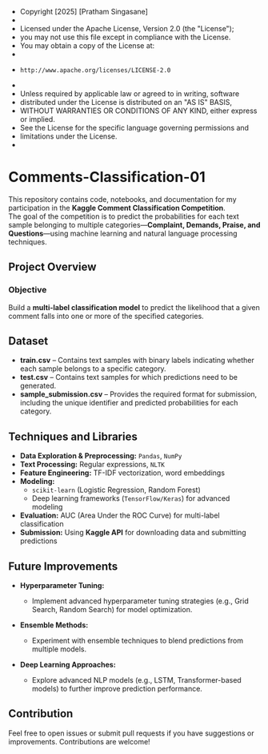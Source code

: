  * Copyright [2025] [Pratham Singasane]
 *  
 * Licensed under the Apache License, Version 2.0 (the "License");
 * you may not use this file except in compliance with the License.
 * You may obtain a copy of the License at:
 *
 *     http://www.apache.org/licenses/LICENSE-2.0
 *
 * Unless required by applicable law or agreed to in writing, software
 * distributed under the License is distributed on an "AS IS" BASIS,
 * WITHOUT WARRANTIES OR CONDITIONS OF ANY KIND, either express or implied.
 * See the License for the specific language governing permissions and
 * limitations under the License.
 * 
# Comments-Classification-01  

This repository contains code, notebooks, and documentation for my participation in the **Kaggle Comment Classification Competition**.  
The goal of the competition is to predict the probabilities for each text sample belonging to multiple categories—**Complaint, Demands, Praise, and Questions**—using machine learning and natural language processing techniques.  

## Project Overview  

### Objective  
Build a **multi-label classification model** to predict the likelihood that a given comment falls into one or more of the specified categories.  

## Dataset  
- **train.csv** – Contains text samples with binary labels indicating whether each sample belongs to a specific category.  
- **test.csv** – Contains text samples for which predictions need to be generated.  
- **sample_submission.csv** – Provides the required format for submission, including the unique identifier and predicted probabilities for each category.  

## Techniques and Libraries  

- **Data Exploration & Preprocessing:** `Pandas`, `NumPy`  
- **Text Processing:** Regular expressions, `NLTK`  
- **Feature Engineering:** TF-IDF vectorization, word embeddings  
- **Modeling:**  
  - `scikit-learn` (Logistic Regression, Random Forest)  
  - Deep learning frameworks (`TensorFlow/Keras`) for advanced modeling  
- **Evaluation:** AUC (Area Under the ROC Curve) for multi-label classification  
- **Submission:** Using **Kaggle API** for downloading data and submitting predictions  

## Future Improvements  

- **Hyperparameter Tuning:**  
  - Implement advanced hyperparameter tuning strategies (e.g., Grid Search, Random Search) for model optimization.  

- **Ensemble Methods:**  
  - Experiment with ensemble techniques to blend predictions from multiple models.  

- **Deep Learning Approaches:**  
  - Explore advanced NLP models (e.g., LSTM, Transformer-based models) to further improve prediction performance.  

## Contribution  
Feel free to open issues or submit pull requests if you have suggestions or improvements. Contributions are welcome!  
